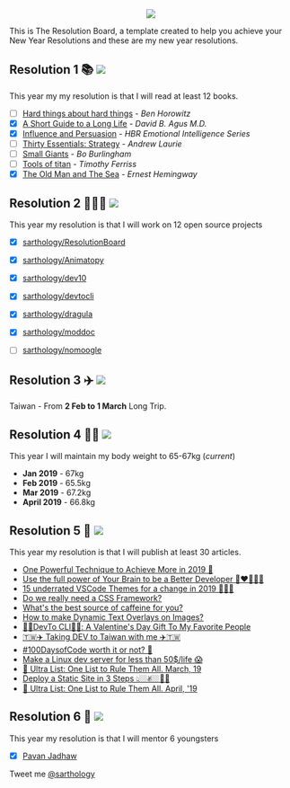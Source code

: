 <div align="center">
  <img src="https://i.imgur.com/thKzPkw.png">
</div>

This is The Resolution Board, a template created to help you achieve your New Year Resolutions and these are my new year resolutions.

## Resolution 1 📚 ![](https://img.shields.io/badge/progress-25%25-yellow.svg)
This year my my resolution is that I will read at least 12 books.

- [ ] [Hard things about hard things](https://www.amazon.com/Hard-Thing-About-Things-Building/dp/0062273205) - *Ben Horowitz*
- [x] [A Short Guide to a Long Life](https://www.amazon.com/Short-Guide-Long-Life/dp/147673609X) - *David B. Agus M.D.*
- [x] [Influence and Persuasion](https://www.amazon.com/Influence-Persuasion-HBR-Emotional-Intelligence-ebook/dp/B06XVBLYVS) - *HBR Emotional Intelligence Series*
- [ ] [Thirty Essentials: Strategy](https://www.amazon.com/Thirty-Essentials-Strategy-strategy-companies-ebook/dp/B079LQVXNB) - *Andrew Laurie*
- [ ] [Small Giants](https://www.amazon.com/Small-Giants-Companies-Instead-10th-Anniversary/dp/014310960X) - *Bo Burlingham*
- [ ] [Tools of titan](https://www.amazon.com/Tools-Titans-Billionaires-World-Class-Performers/dp/1328683788/ref=sr_1_2?ie=UTF8&qid=1546324870&sr=8-2&keywords=tools+of+titans) - *Timothy Ferriss*
- [x] [The Old Man and The Sea](https://www.amazon.com/Old-Man-Sea-Ernest-Hemingway/dp/0684801221/ref=sr_1_1?crid=3QEZOQHBYQX3G&keywords=old+and+the+sea&qid=1552198476&s=gateway&sprefix=old+and+the+%2Caps%2C349&sr=8-1) - *Ernest Hemingway*

## Resolution 2 👨🏻‍💻 ![](https://img.shields.io/badge/progress-50%25-yellow.svg)

This year my resolution is that I will work on 12 open source projects

- [x] [sarthology/ResolutionBoard](https://github.com/sarthology/ResolutionBoard)
- [x] [sarthology/Animatopy](https://github.com/sarthology/Animatopy)
- [x] [sarthology/dev10](https://github.com/sarthology/Dev10)
- [x] [sarthology/devtocli](https://github.com/sarthology/devtocli)
- [x] [sarthology/dragula](https://github.com/sarthology/dragula)
- [x] [sarthology/moddoc](https://github.com/sarthology/moddoc)
- [ ] [sarthology/nomoogle](https://github.com/sarthology/nomoogle)



## Resolution 3 ✈️ ![](https://img.shields.io/badge/progress-100%25-green.svg)
Taiwan - From **2 Feb to 1 March** Long Trip.

## Resolution 4 💪🏼 ![](https://img.shields.io/badge/progress-33%25-yellow.svg)
This year I will maintain my body weight to 65-67kg (*current*)
* **Jan 2019** - 67kg
* **Feb 2019** - 65.5kg
* **Mar 2019** - 67.2kg
* **April 2019** - 66.8kg

## Resolution 5 🤝 ![](https://img.shields.io/badge/progress-43%25-yellow.svg)
This year my resolution is that I will publish at least 30 articles.

* [One Powerful Technique to Achieve More in 2019 📓](https://medium.com/@Sarthaksharma0/one-powerful-technique-to-achieve-more-in-2019-6f1d4b816d89)
* [Use the full power of Your Brain to be a Better Developer 🧠❤️👩🏻‍💻](https://dev.to/teamxenox/use-the-full-power-of-your-brain-to-be-a-better-developer--27pe)
* [15 underrated VSCode Themes for a change in 2019 🤷🏻‍♀️](https://dev.to/teamxenox/15-underrated-vscode-themes-for-a-change-in-2019---122e)
* [Do we really need a CSS Framework?](https://dev.to/sarthology/do-we-really-need-a-css-framework-4ma6)
* [What's the best source of caffeine for you?](https://dev.to/teamxenox/whats-the-best-source-of-caffeine-for-you--2lfd)
* [How to make Dynamic Text Overlays on Images?](https://dev.to/teamxenox/how-to-make-dynamic-text-overlays-on-images-dcc)
* [🎁💝DevTo CLI💝🎁: A Valentine's Day Gift To My Favorite People](https://dev.to/teamxenox/devto-cli-a-valentines-day-gift-to-my-favorite-people-56bd)
* [🇹🇼✈️ Taking DEV to Taiwan with me ✈️🇹🇼](https://dev.to/teamxenox/-taking-dev-to-taiwan-with-me--2c77)
* [#100DaysofCode worth it or not? 🤔](https://dev.to/teamxenox/100daysofcode-worth-it-or-not--1dh8)
* [Make a Linux dev server for less than 50$/life 😱](https://dev.to/teamxenox/make-a-linux-dev-server-for-less-than-50life--3gc7)
* [🤯 Ultra List: One List to Rule Them All. March, 19](https://dev.to/teamxenox/-ultra-list-one-list-to-rule-them-all-march-19-4p4f)
* [Deploy a Static Site in 3 Steps 👆🏼✌🏼🤟🏼](https://dev.to/teamxenox/deploy-a-static-site-in-3-steps-5dag)
* [🤯 Ultra List: One List to Rule Them All. April, '19](https://dev.to/teamxenox/ultra-list-one-list-to-rule-them-all-april-19-2386)

## Resolution 6 🤝 ![](https://img.shields.io/badge/progress-17%25-red.svg)
This year my resolution is that I will mentor 6 youngsters
- [x] [Pavan Jadhaw](https://github.com/pavanjadhaw)

Tweet me [@sarthology](https://twitter.com/sarthology)
